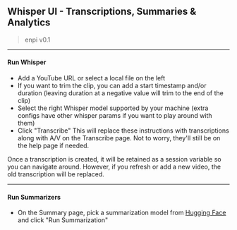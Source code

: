 ## Whisper UI - Transcriptions, Summaries & Analytics

> enpi v0.1
---

#### Run Whisper
- Add a YouTube URL or select a local file on the left
- If you want to trim the clip, you can add a start timestamp and/or duration (leaving duration at a negative value will trim to the end of the clip)
- Select the right Whisper model supported by your machine (extra configs have other whisper params if you want to play around with them)
- Click "Transcribe"
This will replace these instructions with transcriptions along with A/V on the Transcribe page. Not to worry, they'll still be on the help page if needed.

Once a transcription is created, it will be retained as a session variable so you can navigate around.
However, if you refresh or add a new video, the old transcription will be replaced.

---

#### Run Summarizers
- On the Summary page, pick a summarization model from [Hugging Face](https://huggingface.co/models?pipeline_tag=summarization&sort=downloads) and click "Run Summarization"
